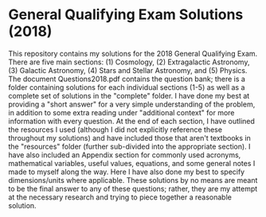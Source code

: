 # General Qualifying Exam Solutions (2018)
This repository contains my solutions for the 2018 General Qualifying Exam. There are five main sections: (1) Cosmology, (2) Extragalactic Astronomy, (3) Galactic Astronomy, (4) Stars and Stellar Astronomy, and (5) Physics. The document Questions2018.pdf contains the question bank; there is a folder containing solutions for each individual sections (1-5) as well as a complete set of solutions in the "complete" folder. I have done my best at providing a "short answer" for a very simple understanding of the problem, in addition to some extra reading under "additional context" for more information with every question. At the end of each section, I have outlined the resources I used (although I did not explicitly reference these throughout my solutions) and have included those that aren't textbooks in the "resources" folder (further sub-divided into the appropriate section). I have also included an Appendix section for commonly used acronyms, mathematical variables, useful values, equations, and some general notes I made to myself along the way. Here I have also done my best to specify dimensions/units where applicable. These solutions by no means are meant to be the final answer to any of these questions; rather, they are my attempt at the necessary research and trying to piece together a reasonable solution.

